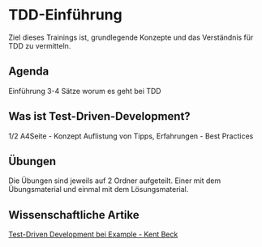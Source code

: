 # TDD-Einführung

Ziel dieses Trainings ist, grundlegende Konzepte und das Verständnis für TDD zu vermitteln. 

## Agenda

Einführung 3-4 Sätze worum es geht bei TDD

## Was ist Test-Driven-Development?
     
1/2 A4Seite - Konzept
Auflistung von Tipps, Erfahrungen - Best Practices

## Übungen

Die Übungen sind jeweils auf 2 Ordner aufgeteilt. Einer mit dem Übungsmaterial und einmal mit dem Lösungsmaterial.


## Wissenschaftliche Artike
[Test-Driven Development bei Example - Kent Beck](http://94.83.148.19/L/books/Test%20Driven%20Development%20By%20Example%20-%20Kent%20Beck.pdf)
